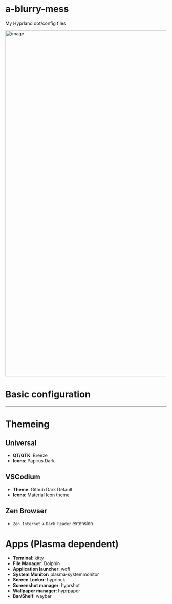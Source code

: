 # a-blurry-mess
My Hyprland dot/config files

<img width="1920" height="1080" alt="image" src="https://github.com/user-attachments/assets/da7111fb-5b44-417a-ab52-63342b125a20" />

# Basic configuration
---
# Themeing
## Universal
- **QT/GTK**: Breeze
- **Icons**: Papirus Dark
## VSCodium
- **Theme**: Github Dark Default
- **Icons**: Material Icon theme
## Zen Browser
- `Zen Internet` + `Dark Reader` extension
# Apps (Plasma dependent)
- **Terminal**: kitty
- **File Manager**: Dolphin
- **Application launcher**: wofi
- **System Monitor:** plasma-systemmonitor
- **Screen Locker**: hyprlock
- **Screenshot manager**: hyprshot
- **Wallpaper manager**: hyprpaper
- **Bar/Shelf**: waybar
